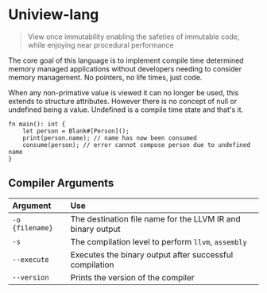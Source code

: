 # Uniview-lang

> View once immutability enabling the safeties of immutable code, while enjoying near procedural performance

The core goal of this language is to implement compile time determined memory managed applications without developers needing to consider memory management. No pointers, no life times, just code.

When any non-primative value is viewed it can no longer be used, this extends to structure attributes. However there is no concept of null or undefined being a value. Undefined is a compile time state and that's it.
```uv
fn main(): int {
	let person = Blank#[Person]();
	print(person.name); // name has now been consumed
	consume(person); // error cannot compose person due to undefined name
}
```


## Compiler Arguments

| Argument | Use |
| :- | :- |
| `-o {filename}` | The destination file name for the LLVM IR and binary output |
| `-s` | The compilation level to perform `llvm`, `assembly` |
| `--execute` | Executes the binary output after successful compilation |
| `--version` | Prints the version of the compiler |
